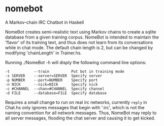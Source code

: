# nomebot
A Markov-chain IRC Chatbot in Haskell

NomeBot creates semi-realistic text using Markov chains to create a sqlite database from a given training corpus. NomeBot
is intended to maintain the 'flavor' of its training text, and thus does not learn from its conversations while in chat
mode. The default chain length is 2, but can be changed by modifying 'chainLength' in Trainer.hs.

Running ./NomeBot -h will disply the following command line options:
```
-t           --train          Put bot in training mode 
-s SERVER    --server=SERVER  Specify server
-p NUMBER    --port=NUMBER    Specify port
-n NICK      --nick=NICK      Specify nick
-c #CHANNEL  --chan=#CHANNEL  Specify channel
-d FILE      --database=FILE  Specify database
```
Requires a small change to run on real irc networks, currently `reply` in Chat.hs only ignores messages that begin with 
':irc', which is not the naming convention for all network messages. Thus, NomeBot may reply to all server messages, flooding
the chat server and causing it to get kicked.
